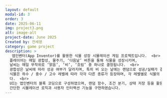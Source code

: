```yaml
---
layout: default
modal-id: 3
order: 3
date: 2025-06-11
img: project3.png
alt: image-alt
project-date: June 2025
Created by: 전세영
category: game project
description: >
   앱인벤터(App Inventor)를 활용한 식물 성장 시뮬레이션 게임 프로젝트입니다.  <br>
  플레이어는 매일 광합성, 물주기, ‘다음날’ 버튼을 통해 식물을 성장시키며,  
  날씨는 매일 무작위로 ‘맑음’, ‘비’, ‘흐림’ 중 하나로 결정됩니다.  <br>
  광합성은 날씨에 따라 성공 여부가 달라지며, 특히 비 오는 날에는 랜덤으로 성공/실패가 결정되어 전략적 선택이 필요합니다.  <br>
  식물은 하수 / 중수 / 고수 레벨에 따라 각각 다른 종류가 등장하며, 각 레벨별로 식물의 성장 조건과 반응이 다르게 구성되어 있어 학습자 수준에 따라 다양하게 접근할 수 있도록 설계되었습니
  다.  <br>
  UI는 앱인벤터의 블록 코딩으로 구성하였으며, 랜덤 함수, 조건 분기, 상태 저장 등을 활용해  
  간단한 시뮬레이션 로직과 사용자 인터랙션 기능을 구현하였습니다.
---
```

